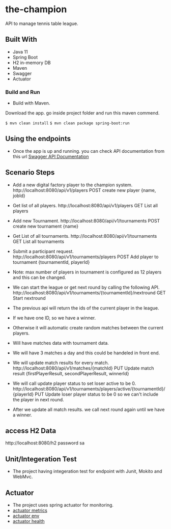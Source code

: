 # the-champion
API to manage tennis table league.

## Built With
* Java 11
* Spring Boot
* H2 in-memory DB
* Maven
* Swagger
* Actuator

### Build and Run
* Build with Maven.

Download the app. go inside project folder and run this maven commend.

`$ mvn clean install`
`$ mvn clean package spring-boot:run`

## Using the endpoints
* Once the app is up and running. you can check API documentation from this url
[Swagger API Documentation](http://localhost:8080/swagger-ui.html)

## Scenario Steps
* Add a new digital factory player to the champion system.
	http://localhost:8080/api/v1/players  	  					POST create new player {name, jobId}
* Get list of all players.
	http://localhost:8080/api/v1/players      					GET  List all players 
* Add new Tournament.
	http://localhost:8080/api/v1/tournaments  	  				POST create new tournament {name}
* Get List of all tournaments.
	http://localhost:8080/api/v1/tournaments  	  				GET List all tournaments
* Submit a participant request.
	http://localhost:8080/api/v1/tournaments/players  	  		POST Add player to tournament {tournamentId, playerId}

* Note: max number of players in tournament is configured as 12 players and this can be changed.
* We can start the league or get next round by calling the following API.
	http://localhost:8080/api/v1/tournaments/{tournamentId}/nextround  	  GET Start nextround
* The previous api will return the ids of the current player in the league.
* If we have one ID, so we have a winner.
* Otherwise it will automatic create random matches between the current players.
* Will have matches data with tournament data.
* We will have 3 matches a day and this could be handeled in front end.
* We will update match results for every match.
	http://localhost:8080/api/v1/matches/{matchId} 	  			PUT Update match result {firstPlayerResult, secondPlayerResult, winnerId}
* We will call update player status to set loser active to be 0.
	http://localhost:8080/api/v1/tournaments/players/active/{tournamentId}/{playerId} 	 PUT Update loser player status to be 0 so we can't include the player in next round.
* After we update all match results. we call next round again until we have a winner.

## access H2 Data 
http://localhost:8080/h2  password sa


## Unit/Integeration Test
* The project having integeration test for endpoint with Junit, Mokito and WebMvc.

## Actuator
* The project uses spring actuator for monitoring.
* [actuator metrics](http://localhost:8080/actuator/metrics)
* [actuator env](http://localhost:8080/actuator/env)
* [actuator health](http://localhost:8080/actuator/health)



